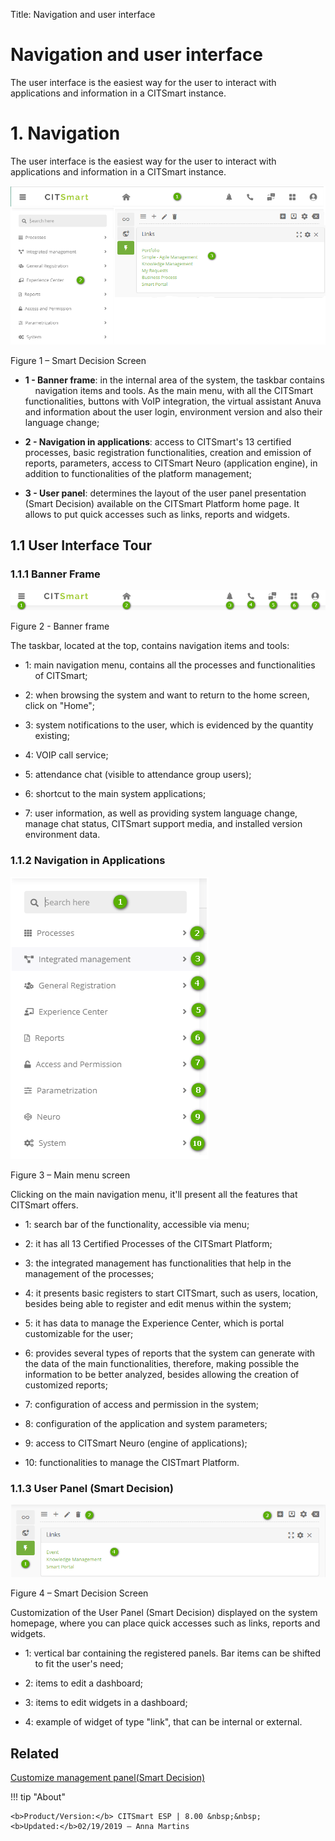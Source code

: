 Title: Navigation and user interface
# Navigation and user interface

The user interface is the easiest way for the user to interact with applications and information in a CITSmart instance.

# 1.  Navigation


The user interface is the easiest way for the user to interact with
applications and information in a CITSmart instance.

![smart screen](images/navigation-1.png)

Figure 1 – Smart Decision Screen

-   **1 - Banner frame**: in the internal area of the system, the taskbar contains
    navigation items and tools. As the main menu, with all the CITSmart functionalities,
    buttons with VoIP integration, the virtual assistant Anuva and information about
    the user login, environment version and also their language change;

-   **2 - Navigation in applications**: access to CITSmart's 13 certified processes,
    basic registration functionalities, creation and emission of reports, parameters,
    access to CITSmart Neuro (application engine), in addition to functionalities 
    of the platform management;

-   **3 - User panel**: determines the layout of the user panel presentation (Smart
    Decision) available on the CITSmart Platform home page. It allows to put
    quick accesses such as links, reports and widgets.

## 1.1  User Interface Tour
 

### 1.1.1  Banner Frame

![banner frame](images/navigation-2.png)

Figure 2 - Banner frame

The taskbar, located at the top, contains navigation items and tools:

-   1: main navigation menu, contains all the processes and functionalities
    of CITSmart;

-   2: when browsing the system and want to return to the home screen, click 
    on "Home";

-   3: system notifications to the user, which is evidenced by the quantity
    existing;

-   4: VOIP call service;

-   5: attendance chat (visible to attendance group users);

-   6: shortcut to the main system applications;

-   7: user information, as well as providing system language change, manage
    chat status, CITSmart support media, and installed version environment
    data.

### 1.1.2  Navigation in Applications

![main menu](images/navigation-3.png)

Figure 3 – Main menu screen

Clicking on the main navigation menu, it'll present all the features that 
CITSmart offers.

-   1: search bar of the functionality, accessible via menu;

-   2: it has all 13 Certified Processes of the CITSmart Platform;

-   3: the integrated management has functionalities that help in the management
    of the processes;

-   4: it presents basic registers to start CITSmart, such as users, location, besides 
    being able to register and edit menus within the system;

-   5: it has data to manage the Experience Center, which is portal customizable 
    for the user;

-   6: provides several types of reports that the system can generate with the
    data of the main functionalities, therefore, making possible the information
    to be better analyzed, besides allowing the creation of customized reports;

-   7: configuration of access and permission in the system;

-   8: configuration of the application and system parameters;

-   9: access to CITSmart Neuro (engine of applications);

-   10: functionalities to manage the CISTmart Platform.

### 1.1.3  User Panel (Smart Decision)

![smart decision](images/navigation-4.png)

Figure 4 – Smart Decision Screen

Customization of the User Panel (Smart Decision) displayed on the system
homepage, where you can place quick accesses such as links, reports and widgets.

-   1: vertical bar containing the registered panels. Bar items can be shifted
    to fit the user's need;

-   2: items to edit a dashboard;

-   3: items to edit widgets in a dashboard;

-   4: example of widget of type "link", that can be internal or external.


Related
----------

[Customize management panel(Smart Decision)](/en-us/citsmart-esp-8/additional-features/reports/create/dashboard-customize-management-panel-smart-decision.html)



!!! tip "About"

    <b>Product/Version:</b> CITSmart ESP | 8.00 &nbsp;&nbsp;
    <b>Updated:</b>02/19/2019 – Anna Martins

